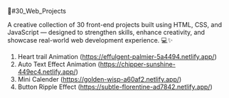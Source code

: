 🚀#30_Web_Projects

A creative collection of 30 front-end projects built using HTML, CSS, and JavaScript — designed to strengthen skills, enhance creativity, and showcase real-world web development experience. 💻✨

1) Heart trail Animation
   (https://effulgent-palmier-5a4494.netlify.app/)
2) Auto Text Effect Animation (https://chipper-sunshine-449ec4.netlify.app/)
3) Mini Calender (https://golden-wisp-a60af2.netlify.app/)
4) Button Ripple Effect (https://subtle-florentine-ad7842.netlify.app/)
